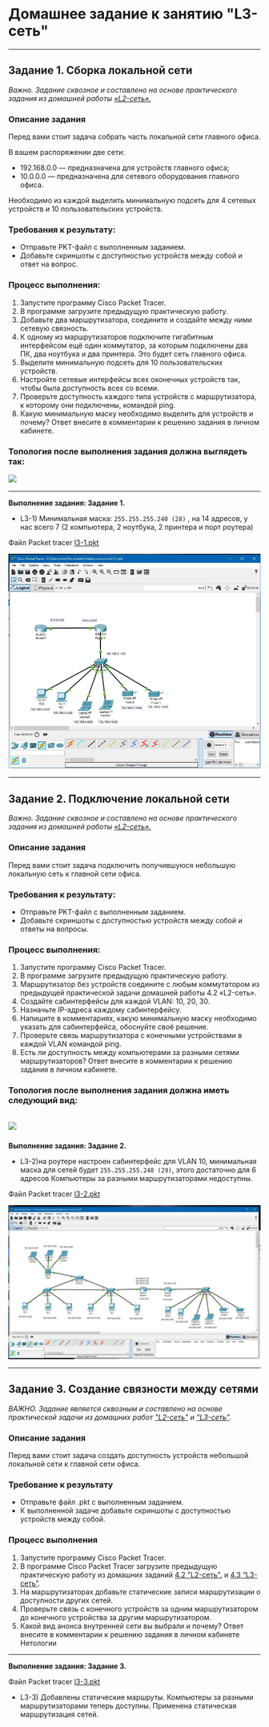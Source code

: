 # Домашнее задание к занятию "L3-сеть"

---

## Задание 1. Сборка локальной сети
*Важно. Задание сквозное и составлено на основе практического задания из домашней работы [«L2-сеть».](https://github.com/netology-code/snet-homeworks/blob/snet-18/4-02.md)* 

### Описание задания
Перед вами стоит задача собрать часть локальной сети главного офиса. 

В вашем распоряжении две сети:
- 192.168.0.0 — предназначена для устройств главного офиса;
- 10.0.0.0 — предназначена для сетевого оборудования главного офиса.

Необходимо из каждой выделить минимальную подсеть для 4 сетевых устройств и 10 пользовательских устройств.

### Требования к результату:
- Отправьте PKT-файл с выполненным заданием.
- Добавьте скриншоты с доступностью устройств между собой и ответ на вопрос.

### Процесс выполнения:
1. Запустите программу Cisco Packet Tracer.
2. В программе загрузите предыдущую практическую работу.
3. Добавьте два маршрутизатора, соедините и создайте между ними сетевую связность.
4. К одному из маршрутизаторов подключите гигабитным интерфейсом ещё один коммутатор, за которым подключены два ПК, два ноутбука и два принтера. Это будет сеть главного офиса.
5. Выделите минимальную подсеть для 10 пользовательских устройств.
6. Настройте сетевые интерфейсы всех оконечных устройств так, чтобы была доступность всех со всеми.
7. Проверьте доступность каждого типа устройств с маршрутизатора, к которому они подключены, командой ping.
8. Какую минимальную маску необходимо выделить для устройств и почему? Ответ внесите в комментарии к решению задания в личном кабинете.

### Топология после выполнения задания должна выглядеть так:
[![](https://i.postimg.cc/T2s1mSHC/nELDf2C9.jpg)](https://postimg.cc/LhzmFyS1)

---

**Выполнение задания: Задание 1.**

* L3-1) Минимальная маска: `255.255.255.240 (28)` , на 14 адресов, у нас всего 7 (2 компьютера, 2 ноутбука, 2 принтера и порт роутера)

Файл Packet tracer [l3-1.pkt](https://github.com/elekpow/netology/blob/main/net-net_protocol/packet_tracer/l3-1.pkt)

![L3-1.jpeg](https://github.com/elekpow/netology/blob/main/net-net_protocol/images/L3-1.jpeg)





---

## Задание 2. Подключение локальной сети 
*Важно. Задание сквозное и составлено на основе практического задания из домашней работы [«L2-сеть».](https://github.com/netology-code/snet-homeworks/blob/snet-18/4-02.md)*

### Описание задания
Перед вами стоит задача подключить получившуюся небольшую локальную сеть к главной сети офиса. 

### Требования к результату:
- Отправьте PKT-файл с выполненным заданием.
- Добавьте скриншоты с доступностью устройств между собой и ответы на вопросы.

### Процесс выполнения:
1. Запустите программу Cisco Packet Tracer.
2. В программе загрузите предыдущую практическую работу.
3. Маршрутизатор без устройств соедините с любым коммутатором из предыдущей практической задачи домашней работы 4.2 «L2-сеть». 
4. Создайте сабинтерфейсы для каждой VLAN: 10, 20, 30.
5. Назначьте IP-адреса каждому сабинтерфейсу.
6. Напишите в комментариях, какую минимальную маску необходимо указать для сабинтерфейса, обоснуйте своё решение.
7. Проверьте связь маршрутизатора с конечными устройствами в каждой VLAN командой ping.
8. Есть ли доступность между компьютерами за разными сетями маршрутизаторов? Ответ внесите в комментарии к решению задания в личном кабинете.

### Топология после выполнения задания должна иметь следующий вид:
[![](https://i.postimg.cc/pLD0NLVm/U3jjCbKB.jpg)](https://postimg.cc/Jsz3Zmk8)
---

**Выполнение задания: Задание 2.**


* L3-2)на роутере настроен сабинтерфейс для VLAN 10, минимальная маска для сетей будет `255.255.255.248 (29)`, этого достаточно для 6 адресов
Компьютеры за разными маршрутизаторами недоступны.

Файл Packet tracer [l3-2.pkt](https://github.com/elekpow/netology/blob/main/net-net_protocol/packet_tracer/l3-2.pkt)

![L3-2.jpeg](https://github.com/elekpow/netology/blob/main/net-net_protocol/images/L3-2.jpeg)



---

## Задание 3. Создание связности между сетями 

*ВАЖНО. Задание является сквозным и составлено на основе практической задачи из домашних работ ["L2-сеть"](https://github.com/netology-code/snet-homeworks/blob/snet-18/4-02.md) и [“L3-сеть”](https://github.com/netology-code/snet-homeworks/edit/snet-18/4-03.md).* 

### Описание задания
Перед вами стоит задача создать доступность устройств небольшой локальной сети к главной сети офиса. 

### Требование к результату
- Отправьте файл .pkt с выполненным заданием.
- К выполненной задаче добавьте скриншоты с доступностью устройств между собой.

### Процесс выполнения
1. Запустите программу Cisco Packet Tracer.
2. В программе Cisco Packet Tracer загрузите предыдущую практическую работу из домашних заданий [4.2 "L2-сеть".](https://github.com/netology-code/snet-homeworks/blob/snet-18/4-02.md) и [4.3 “L3-сеть”](https://github.com/netology-code/snet-homeworks/edit/snet-18/4-03.md).
3. На маршрутизаторах добавьте статические записи маршрутизации о доступности других сетей.
4. Проверьте связь с конечного устройств за одним маршрутизатором до конечного устройства за другим маршрутизатором.
5. Какой вид анонса внутренней сети вы выбрали и почему? Ответ внесите в комментарии к решению задания в личном кабинете Нетологии

---

**Выполнение задания: Задание 3.**


Файл Packet tracer [l3-3.pkt](https://github.com/elekpow/netology/blob/main/net-net_protocol/packet_tracer/l3-3.pkt)


* L3-3) Добавлены статические маршруты. Компьютеры за разными маршрутизаторами теперь доступны. Применена статическая маршрутизация сетей.

